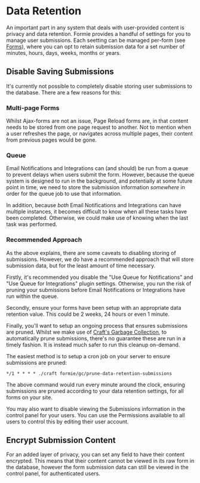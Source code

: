 # Data Retention
An important part in any system that deals with user-provided content is privacy and data retention. Formie provides a handful of settings for you to manage user submissions. Each seetting can be managed per-form (see [Forms](docs:feature-tour/forms)), where you can opt to retain submission data for a set number of minutes, hours, days, weeks, months or years.

## Disable Saving Submissions
It's currently not possible to completely disable storing user submissions to the database. There are a few reasons for this:

### Multi-page Forms
Whilst Ajax-forms are not an issue, Page Reload forms are, in that content needs to be stored from one page request to another. Not to mention when a user refreshes the page, or navigates across multiple pages, their content from previous pages would be gone.

### Queue
Email Notifications and Integrations can (and should) be run from a queue to prevent delays when users submit the form. However, because the queue system is designed to run in the background, and potentially at some future point in time, we need to store the submission information _somewhere_ in order for the queue job to use that information.

In addition, because _both_ Email Notifications and Integrations can have multiple instances, it becomes difficult to know when all these tasks have been completed. Otherwise, we could make use of knowing when the last task was performed.

### Recommended Approach
As the above explains, there are some caveats to disabling storing of submissions. However, we do have a recommended approach that will store submission data, but for the least amount of time necessary.

Firstly, it's recommended you disable the "Use Queue for Notifications" and "Use Queue for Integrations" plugin settings. Otherwise, you run the risk of pruning your submissions before Email Notifications or Integrations have run within the queue.

Secondly, ensure your forms have been setup with an appropriate data retention value. This could be 2 weeks, 24 hours or even 1 minute.

Finally, you'll want to setup an ongoing process that ensures submissions are pruned. Whilst we make use of [Craft's Garbage Collection](https://craftcms.com/docs/3.x/gc.html), to automatically prune submissions, there's no guarantee these are run in a timely fashion. It is instead much safer to run this cleanup on-demand.

The easiest method is to setup a cron job on your server to ensure submissions are pruned:

```
*/1 * * * * ./craft formie/gc/prune-data-retention-submissions
```

The above command would run every minute around the clock, ensuring submissions are pruned according to your data retention settings, for all forms on your site.

You may also want to disable viewing the Submissions information in the control panel for your users. You can use the Permissions available to all users to control this by editing their user account.

## Encrypt Submission Content
For an added layer of privacy, you can set any field to have their content encrypted. This means that their content cannot be viewed in its raw form in the database, however the form submission data can still be viewed in the control panel, for authenticated users.
